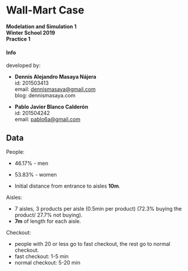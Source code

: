 # Wall-Mart Case
**Modelation and Simulation 1** <br>
**Winter School 2019** <br>
**Practice 1**

#### Info
developed by: <br>
* **Dennis Alejandro Masaya Nájera**  <br>
id: 201503413<br>
email: dennismasaya@gmail.com<br>
blog: dennismasaya.com

* **Pablo Javier Blanco Calderón**  <br>
id: 201504242<br>
email: pablo6a@gmail.com<br>


## Data

People:
* 46.17% - men
* 53.83% - women

* Initial distance from entrance to aisles **10m**.

Aisles:
* 7 aisles, 3 products per aisle (0.5min per product) (72.3% buying the product/ 27.7% not buying).
* **7m** of length for each aisle.

Checkout:
* people with 20 or less go to fast checkout, the rest go to normal checkout.
* fast checkout: 1-5 min 
* normal checkout: 5-20 min
